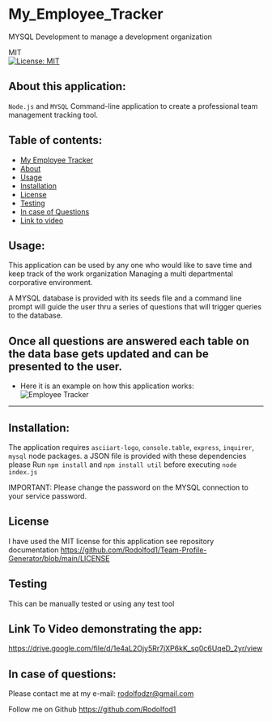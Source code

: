 # My_Employee_Tracker
MYSQL Development to manage a development organization 

MIT<br>[![License: MIT](https://img.shields.io/badge/License-MIT-yellow.svg)](https://opensource.org/licenses/MIT)

## About this application:
`Node.js` and `MYSQL` Command-line application to create a professional team management tracking tool.

## Table of contents:
* [My Employee Tracker](#My-Employee-Tracker)
* [About](#about-this-application)
* [Usage](#usage)
* [Installation](#installation)
* [License](#license)
* [Testing](#special-testing-instructions)
* [In case of Questions](#in-case-of-questions)
* [Link to video](#link-to-video)

## Usage:
This  application can be used by any one who would like to save time and keep track of the work organization Managing a multi departmental corporative environment.

A MYSQL database is provided with its seeds file and a command line prompt will guide the user thru a series of questions that will trigger queries to the database.

Once all questions are answered each table on the data base gets updated and can be presented to the user.
---
- Here it is an example on how this application works:
![Employee Tracker](Assets/My_Emp_Tracker_GIF.gif)

---
## Installation:
The application requires `asciiart-logo`, `console.table`, `express`, `inquirer`, `mysql` node packages.
a JSON file is provided with these dependencies please Run `npm install` and `npm install util` before executing `node index.js`

IMPORTANT: Please change the password on the MYSQL connection to your service password.

## License
I have used the MIT license for this application see repository documentation 
<https://github.com/Rodolfod1/Team-Profile-Generator/blob/main/LICENSE>

## Testing
This can be manually tested or using any test tool

## Link To Video demonstrating the app:
  
<https://drive.google.com/file/d/1e4aL2Ojy5Rr7jXP6kK_sq0c6UqeD_2yr/view>

## In case of questions:
Please contact me at my e-mail: 
rodolfodzr@gmail.com

Follow me on Github
<https://github.com/Rodolfod1>